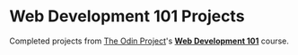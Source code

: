 # Web Development 101 Projects

Completed projects from [The Odin Project](http://www.theodinproject.com/)'s **[Web Development 101](http://www.theodinproject.com/web-development-101)** course.
